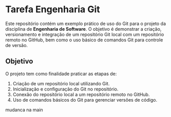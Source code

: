 # Tarefa Engenharia Git

Este repositório contém um exemplo prático de uso do Git para o projeto da disciplina de **Engenharia de Software**. O objetivo é demonstrar a criação, versionamento e integração de um repositório Git local com um repositório remoto no GitHub, bem como o uso básico de comandos Git para controle de versão.

## Objetivo

O projeto tem como finalidade praticar as etapas de:

1. Criação de um repositório local utilizando Git.
2. Inicialização e configuração do Git no repositório.
3. Conexão do repositório local a um repositório remoto no GitHub.
4. Uso de comandos básicos do Git para gerenciar versões de código.

mudanca na main